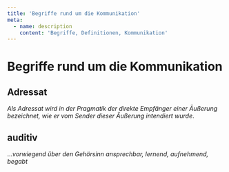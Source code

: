 ```yaml
---
title: 'Begriffe rund um die Kommunikation'
meta:
  - name: description
    content: 'Begriffe, Definitionen, Kommunikation'
---
```


# Begriffe rund um die Kommunikation

## Adressat

*Als Adressat wird in der Pragmatik der direkte Empfänger einer Äußerung bezeichnet, wie er vom Sender dieser Äußerung intendiert wurde*. 

## auditiv

...*vorwiegend über den Gehörsinn ansprechbar, lernend, aufnehmend, begabt*
